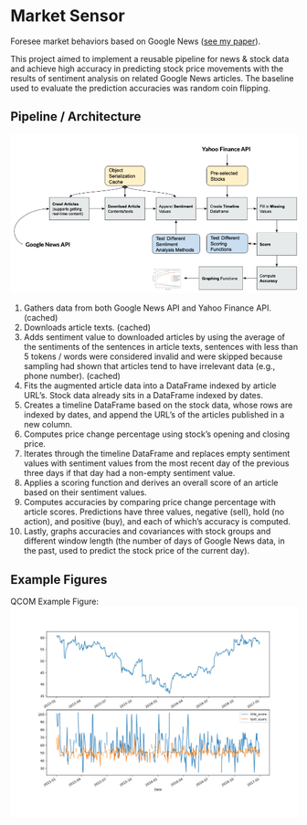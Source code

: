 # Market Sensor
Foresee market behaviors based on Google News ([see my paper](https://github.com/zachzhu2016/market-sensor/blob/main/picture/marketsensor.pdf)).

This project aimed to implement a reusable pipeline for news & stock data and achieve high accuracy in predicting stock price movements with the results of sentiment analysis on related Google News articles. The baseline used to evaluate the prediction accuracies was random coin flipping. 

## Pipeline / Architecture
![pipeline](https://github.com/zachzhu2016/market-sensor/blob/main/picture/pipeline.png)
1.	Gathers data from both Google News API and Yahoo Finance API. (cached)
2.	Downloads article texts. (cached) 
3.	Adds sentiment value to downloaded articles by using the average of the sentiments of the sentences in article texts, sentences with less than 5 tokens / words were considered invalid and were skipped because sampling had shown that articles tend to have irrelevant data (e.g., phone number). (cached) 
4.	Fits the augmented article data into a DataFrame indexed by article URL’s. Stock data already sits in a DataFrame indexed by dates.
5.	Creates a timeline DataFrame based on the stock data, whose rows are indexed by dates, and append the URL’s of the articles published in a new column. 
6.	Computes price change percentage using stock’s opening and closing price. 
7.	Iterates through the timeline DataFrame and replaces empty sentiment values with sentiment values from the most recent day of the previous three days if that day had a non-empty sentiment value.
8.	Applies a scoring function and derives an overall score of an article based on their sentiment values. 
9.	Computes accuracies by comparing price change percentage with article scores. Predictions have three values, negative (sell), hold (no action), and positive (buy), and each of which’s accuracy is computed.  
10.	Lastly, graphs accuracies and covariances with stock groups and different window length (the number of days of Google News data, in the past, used to predict the stock price of the current day). 


## Example Figures
QCOM Example Figure:
![QCOM](https://github.com/zachzhu2016/market-sensor/blob/main/picture/QCOM_graph.png)

